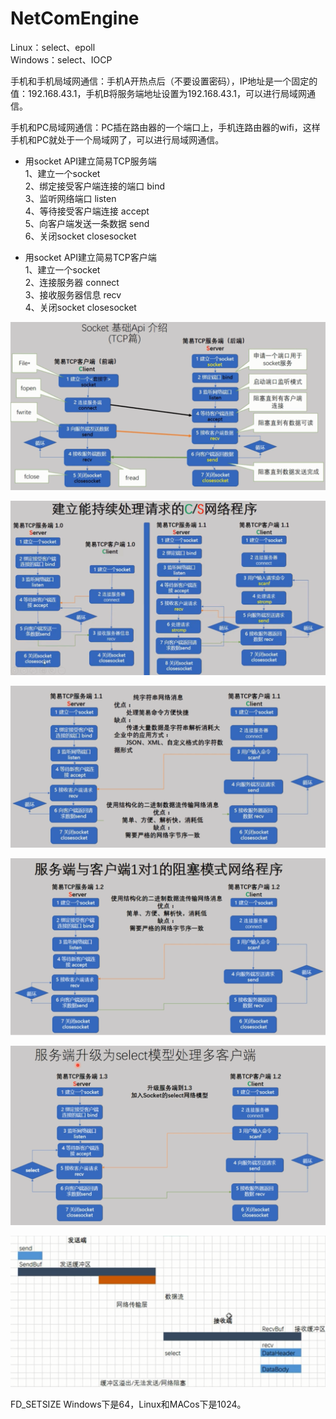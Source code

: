 # NetComEngine    
Linux：select、epoll     
Windows：select、IOCP      

手机和手机局域网通信：手机A开热点后（不要设置密码），IP地址是一个固定的值：192.168.43.1，手机B将服务端地址设置为192.168.43.1，可以进行局域网通信。     

手机和PC局域网通信：PC插在路由器的一个端口上，手机连路由器的wifi，这样手机和PC就处于一个局域网了，可以进行局域网通信。    

- 用socket API建立简易TCP服务端		    
1、建立一个socket		     
2、绑定接受客户端连接的端口 bind		     
3、监听网络端口 listen		      
4、等待接受客户端连接 accept		      
5、向客户端发送一条数据 send      
6、关闭socket closesocket		     

- 用socket API建立简易TCP客户端   		    
1、建立一个socket		     
2、连接服务器 connect		     
3、接收服务器信息 recv		     
4、关闭socket closesocket		    

![](https://github.com/havenow/NetComEngine/blob/master/pic/socket(tcp).png)


![](https://github.com/havenow/NetComEngine/blob/master/pic/%E6%8C%81%E7%BB%AD%E5%A4%84%E7%90%86%E8%AF%B7%E6%B1%82%E7%BD%91%E7%BB%9C%E7%A8%8B%E5%BA%8F.png)


![](https://github.com/havenow/NetComEngine/blob/master/pic/%E5%8F%91%E9%80%81%E7%BB%93%E6%9E%84%E5%8C%96%E7%9A%84%E7%BD%91%E7%BB%9C%E6%B6%88%E6%81%AF%E6%95%B0%E6%8D%AE.png)


![](https://github.com/havenow/NetComEngine/blob/master/pic/1%E5%AF%B91%E7%9A%84%E9%98%BB%E5%A1%9E%E6%A8%A1%E5%BC%8F%E7%BD%91%E7%BB%9C%E7%A8%8B%E5%BA%8F.png)

![](https://github.com/havenow/NetComEngine/blob/master/pic/%E6%9C%8D%E5%8A%A1%E7%AB%AF%E4%B8%BAselect%E6%A8%A1%E5%9E%8B%E5%A4%84%E7%90%86%E5%A4%9A%E5%AE%A2%E6%88%B7%E7%AB%AF.png)

![](https://github.com/havenow/NetComEngine/blob/master/pic/%E7%B2%98%E5%8C%85%E5%8E%9F%E5%9B%A0.png)

FD_SETSIZE Windows下是64，Linux和MACos下是1024。     

